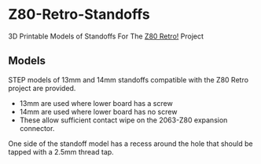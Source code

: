 # Z80-Retro-Standoffs
3D Printable Models of Standoffs For The [Z80 Retro!](https://github.com/Z80-Retro) Project

## Models
STEP models of 13mm and 14mm standoffs compatible with the Z80 Retro project are provided.
   - 13mm are used where lower board has a screw
   - 14mm are used where lower board has no screw
   - These allow sufficient contact wipe on the 2063-Z80 expansion connector.

One side of the standoff model has a recess around the hole that should be tapped with a 2.5mm thread tap.

